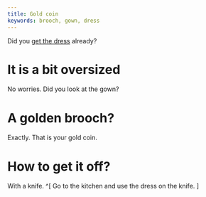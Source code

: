 ```yaml
---
title: Gold coin
keywords: brooch, gown, dress
---
```


Did you [get the dress](100-gown.md) already?

# It is a bit oversized
No worries. Did you look at the gown?

# A golden brooch?
Exactly. That is your gold coin.

# How to get it off?
With a knife. ^[ Go to the kitchen and use the dress on the knife. ]
